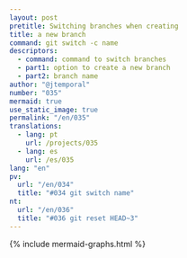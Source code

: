 ```yaml
---
layout: post
pretitle: Switching branches when creating
title: a new branch
command: git switch -c name
descriptors:
  - command: command to switch branches
  - part1: option to create a new branch
  - part2: branch name
author: "@jtemporal"
number: "035"
mermaid: true
use_static_image: true
permalink: "/en/035"
translations:
  - lang: pt
    url: /projects/035
  - lang: es
    url: /es/035
lang: "en"
pv:
  url: "/en/034"
  title: "#034 git switch name"
nt:
  url: "/en/036"
  title: "#036 git reset HEAD~3"
---
```


{% include mermaid-graphs.html %}
